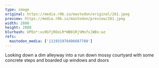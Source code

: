 ```yaml
---
type: image
original: https://media.r0b.io/mastodon/original/261.jpeg
preview: https://media.r0b.io/mastodon/preview/261.jpeg
width: 2880
height: 2880
blurhash: UPEo*:xu9GfjROoLR*WB01Rj%Mofx]WBs:az
refs:
  mastodon_media: ['111931978496687780']
---
```


Looking down a dim alleyway into a run down mossy courtyard with some concrete steps and boarded up windows and doors
